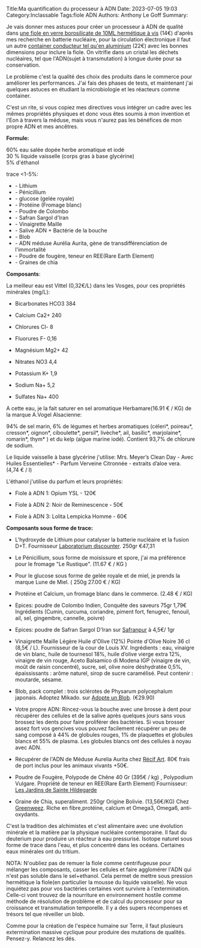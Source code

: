 ﻿Title:Ma quantification du processeur à ADN
Date: 2023-07-05 19:03
Category:Inclassable
Tags:fiole ADN
Authors: Anthony Le Goff
Summary:

Je vais donner mes astuces pour créer un processeur à ADN de qualité dans [une fiole en verre borosilicate de 10ML hermétique à vis](https://www.amazon.fr/Hyber-Cara-transparent-bouteilles-d%C3%A9chantillons/dp/B089RKCFGQ/ref=sr_1_18?keywords=fiole+en+verre+10ML&qid=1688575986&sr=8-18) (14€) d'après mes recherche en batterie nucléaire, pour la circulation électronique il faut un autre [container conducteur tel qu'en aluminium](https://www.amazon.fr/gp/product/B09BL2DGKG/ref=ppx_yo_dt_b_asin_title_o00_s00?ie=UTF8&psc=1) (22€) avec les bonnes dimensions pour inclure la fiole. On vitrifie dans un cristal les déchets nucléaires, tel que l'ADN(sujet à transmutation) à longue durée pour sa conservation.  

Le problème c'est la qualité des choix des produits dans le commerce pour améliorer les performances. J'ai fais des phases de tests, et maintenant j'ai quelques astuces en étudiant la microbiologie et les réacteurs comme container.  

C'est un rite, si vous copiez mes directives vous intégrer un cadre avec les mêmes propriétés physiques et donc vous êtes soumis à mon invention et l'Eon à travers la méduse, mais vous n'aurez pas les bénéfices de mon propre ADN et mes ancêtres.  

**Formule:**  

60% eau salée dopée herbe aromatique et iodé  
30 % liquide vaisselle (corps gras à base glycérine)  
5% d'éthanol  

trace <1-5%:

*   \- Lithium  
*   \- Pénicillium
*   \- glucose (gelée royale)
*   \- Protéine (Fromage blanc)
*   \- Poudre de Colombo
*   \- Safran Sargol d'Iran
*   \- Vinaigrette Maille
*   \- Salive ADN + Bactérie de la bouche
*   \- Blob  
*   \- ADN méduse Aurélia Aurita, gène de transdifférenciation de l'immortalité  
*   \- Poudre de fougère, teneur en REE(Rare Earth Element)
*   \- Graines de chia

  

**Composants**:  

La meilleur eau est Vittel (0,32€/L) dans les Vosges, pour ces propriétés minérales (mg/L):  

*   Bicarbonates HCO3 384  
    
*   Calcium Ca2+ 240  
    
*   Chlorures Cl- 8  
    
*   Fluorures F- 0,16  
    
*   Magnésium Mg2+ 42  
    
*   Nitrates NO3 4,4  
    
*   Potassium K+ 1,9  
    
*   Sodium Na+ 5,2  
    
*   Sulfates Na+ 400  
    

A cette eau, je la fait saturer en sel aromatique Herbamare(16.91 € / KG) de la marque A.Vogel Alsacienne:  

94% de sel marin, 6% de légumes et herbes aromatiques (céleri\*, poireau\*, cresson\*, oignon\*, ciboulette\*, persil\*, livèche\*, ail, basilic\*, marjolaine\*, romarin\*, thym\* ) et du kelp (algue marine iodé). Contient 93,7% de chlorure de sodium.  

Le liquide vaisselle à base glycérine j'utilise: Mrs. Meyer’s Clean Day - Avec Huiles Essentielles\* - Parfum Verveine Citronnée - extraits d’aloe vera. (4,74 € / l)  

L'éthanol j'utilise du parfum et leurs propriétés:  

*   Fiole à ADN 1: Opium YSL - 120€  
    
*   Fiole à ADN 2: Noir de Reminescence - 50€  
    
*   Fiole à ADN 3: Lolita Lempicka Homme - 60€  
    

**Composants sous forme de trace:**  

*   L'hydroxyde de Lithium pour catalyser la batterie nucléaire et la fusion D+T. Fournisseur [Laboratorium discounter](https://www.laboratoriumdiscounter.nl/fr/hydroxyde-de-lithium-monohydrate-pur.html). 250gr €47,31  
    
*   Le Pénicillium, sous forme de moisissure et spore, j'ai ma préférence pour le fromage "Le Rustique". (11.67 € / KG )  
    
*   Pour le glucose sous forme de gelée royale et de miel, je prends la marque Lune de Miel. ( 250g 27.00 € / KG)  
    
*   Protéine et Calcium, un fromage blanc dans le commerce. (2.48 € / KG)  
    
*   Epices: poudre de Colombo Indien, Conquête des saveurs 75gr 1,79€ Ingrédients (Cumin, curcuma, coriandre, piment fort, fenugrec, fenouil, ail, sel, gingembre, cannelle, poivre)

*   Epices: poudre de Safran Sargol D'Iran sur [Safranpur](https://www.safranpur.com/safran-poudre/36-safran-en-poudre-1-gr.html) à 4,5€/ 1gr

*   Vinaigrette Maille Légère Huile d'Olive (12%) Pointe d'Olive Noire 36 cl (8,5€ / L). Fournisseur de la cour de Louis XV. Ingrédients : eau, vinaigre de vin blanc, huile de tournesol 18%, huile d’olive vierge extra 12%, vinaigre de vin rouge, Aceto Balsamico di Modena IGP (vinaigre de vin, moût de raisin concentré), sucre, sel, olive noire déshydratée 0,5%, épaississants : arôme naturel, sirop de sucre caramélisé. Peut contenir : moutarde, sésame.​
    
*   Blob, pack complet : trois sclérotes de Physarum polycephalum japonais. Adoptez Mikado. sur [Adopte un Blob](https://adopteunblob.fr/boutique-de-physarum-polycephalum-acheter-un-blob/Pack-complet-trois-scl%C3%A9rotes-de-Physarum-polycephalum-japonais-p377949753). (€29.90)  
    
*   Votre propre ADN: Rincez-vous la bouche avec une brosse à dent pour récupérer des cellules et de la salive après quelques jours sans vous brossez les dents pour faire proliférer des bactéries. Si vous brosser assez fort vos gencives vous pouvez facilement récupérer un peu de sang composé à 44% de globules rouges, 1% de plaquettes et globules blancs et 55% de plasma. Les globules blancs ont des cellules à noyau avec ADN.

*   Récupérer de l'ADN de Méduse Aurelia Aurita chez [Récif Art](https://www.recifart.com/fr/meduses/1310-meduse-aurelia-aurita-meduses-recifart.html). 80€ frais de port inclus pour les animaux vivants +50€.  

*   Poudre de Fougère, Polypode de Chêne 40 Gr (395€ / kg) , Polypodium Vulgare. Propriété de teneur en REE(Rare Earth Element) Fournisseur: [Les Jardins de Sainte Hildegarde](https://www.lesjardinsdesaintehildegarde.com/plantes-et-epices/plantes/polypode-poudre-bio-40g/)

*   Graine de Chia, superaliment. 250gr Origine Bolivie. (13,56€/KG) Chez [Greenweez](https://www.greenweez.com/produit/graines-de-chia-bio-250g-1/2WEEZ0075/48817). Riche en fibre,protéine, calcium et Omega3, Omega6, anti-oxydants.

C'est la tradition des alchimistes et c'est alimentaire avec une évolution minérale et la matière par la physique nucléaire contemporaine. Il faut du deuterium pour produire un réacteur à eau pressurisé. Isotope naturel sous forme de trace dans l'eau, et plus concentré dans les océans. Certaines eaux minérales ont du tritium.  

NOTA: N'oubliez pas de remuer la fiole comme centrifugeuse pour mélanger les composants, casser les cellules et faire agglomérer l'ADN qui n'est pas soluble dans le sel+ethanol. Cela permet de mettre sous pression hermétique la fiole(en particulier la mousse du liquide vaisselle). Ne vous inquiétez pas pour vos bactéries certaines vont survivre à l'extermination. Celle-ci vont trouvez de la nourriture en environnement hostile comme méthode de résolution de problème et de calcul du processeur pour sa croissance et transmutation temporelle. Il y a des supers récompenses et trésors tel que réveiller un blob.  

Comme pour la création de l'espèce humaine sur Terre, il faut plusieurs extermination massive cyclique pour produire des mutations de qualités. Pensez-y. Relancez les dés.  
